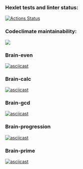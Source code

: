 ### Hexlet tests and linter status:
[![Actions Status](https://github.com/tatapestova/python-project-49/workflows/hexlet-check/badge.svg)](https://github.com/tatapestova/python-project-49/actions)

### Codeclimate maintainability:
<a href="https://codeclimate.com/github/tatapestova/python-project-49/maintainability"><img src="https://api.codeclimate.com/v1/badges/832bd8344ecad800d99c/maintainability" /></a>

### Brain-even

[![asciicast](https://asciinema.org/a/y616PGN4pRKfnqF0ZTQNjxF7D.svg)](https://asciinema.org/a/y616PGN4pRKfnqF0ZTQNjxF7D)

### Brain-calc

[![asciicast](https://asciinema.org/a/xXp3tJDBgyI7dxKdimj2Iqbac.svg)](https://asciinema.org/a/xXp3tJDBgyI7dxKdimj2Iqbac)

### Brain-gcd

[![asciicast](https://asciinema.org/a/qWjmBlkEwVs5hgYRs6tGPp5ec.svg)](https://asciinema.org/a/qWjmBlkEwVs5hgYRs6tGPp5ec)

### Brain-progression

[![asciicast](https://https://asciinema.org/a/5aVmWF7SVOjj6ZeeAFR7415EZ.svg)](https://asciinema.org/a/5aVmWF7SVOjj6ZeeAFR7415EZ)

### Brain-prime

[![asciicast](https://asciinema.org/a/dxAPtQutzcdl4NVtGy5MInCC9.svg)](https://asciinema.org/a/dxAPtQutzcdl4NVtGy5MInCC9)
